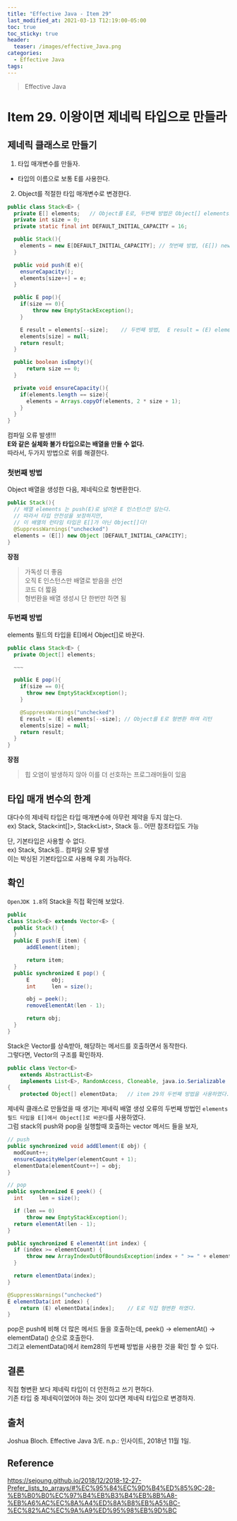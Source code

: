 ```yaml
---
title: "Effective Java - Item 29"
last_modified_at: 2021-03-13 T12:19:00-05:00
toc: true
toc_sticky: true
header:
  teaser: /images/effective_Java.png
categories: 
  - Effective Java
tags:
---
```


> Effective Java

Item 29. 이왕이면 제네릭 타입으로 만들라
=============
## 제네릭 클래스로 만들기
1. 타입 매개변수를 만들자.
- 타입의 이름으로 보통 E를 사용한다.

2. Object를 적절한 타입 매개변수로 변경한다.   
```java
public class Stack<E> {
  private E[] elements;   // Object를 E로, 두번째 방법은 Object[] elements로
  private int size = 0;
  private static final int DEFAULT_INITIAL_CAPACITY = 16;

  public Stack(){
    elements = new E[DEFAULT_INITIAL_CAPACITY]; // 첫번째 방법, (E[]) new Object [DEFAULT_INITIAL_CAPACITY]로 형변환
  }

  public void push(E e){
    ensureCapacity();
    elements[size++] = e;
  }

  public E pop(){
    if(size == 0){
        throw new EmptyStackException();
    }

    E result = elements[--size];    // 두번째 방법,  E result = (E) elements[--size];
    elements[size] = null;
    return result;
  }

  public boolean isEmpty(){
      return size == 0;
  }

  private void ensureCapacity(){
    if(elements.length == size){
      elements = Arrays.copyOf(elements, 2 * size + 1);
    }
  }
}
```
컴파일 오류 발생!!!  
**E와 같은 실체화 불가 타입으로는 배열을 만들 수 없다.**  
따라서, 두가지 방법으로 위를 해결한다.

### 첫번째 방법
Object 배열을 생성한 다음, 제네릭으로 형변환한다.  
```java
public Stack(){
  // 배열 elements 는 push(E)로 넘어온 E 인스턴스만 담는다.
  // 따라서 타입 안전성을 보장하지만,
  // 이 배열의 런타임 타입은 E[]가 아닌 Object[]다!
  @SuppressWarnings("unchecked")
  elements = (E[]) new Object [DEFAULT_INITIAL_CAPACITY];
}
```
**장점**    
> 가독성 더 좋음  
> 오직 E 인스턴스만 배열로 받음을 선언  
> 코드 더 짧음  
> 형번환을 배열 생성시 단 한번만 하면 됨  

### 두번째 방법
elements 필드의 타입을 E[]에서 Object[]로 바꾼다.  
```java
public class Stack<E> {
  private Object[] elements;

  ~~~

  public E pop(){
    if(size == 0){
      throw new EmptyStackException();
    }

    @SuppressWarnings("unchecked")
    E result = (E) elements[--size]; // Object를 E로 형변환 하여 리턴
    elements[size] = null;
    return result;
  }
}
```
**장점**  
> 힙 오염이 발생하지 않아 이를 더 선호하는 프로그래머들이 있음   

## 타입 매개 변수의 한계
대다수의 제네릭 타입은 타입 매개변수에 아무런 제약을 두지 않는다.   
ex) Stack<Object>, Stack<int[]>, Stack<List<String>>, Stack 등.. 어떤 참조타입도 가능   

단, 기본타입은 사용할 수 없다.   
ex) Stack<int>, Stack<double>등.. 컴파일 오류 발생   
이는 박싱된 기본타입으로 사용해 우회 가능하다.  

## 확인
`OpenJDK 1.8`의 Stack을 직접 확인해 보았다.  
```java
public
class Stack<E> extends Vector<E> {
  public Stack() {
  }
  public E push(E item) {
      addElement(item);

      return item;
  }
  public synchronized E pop() {
      E       obj;
      int     len = size();

      obj = peek();
      removeElementAt(len - 1);

      return obj;
  } 
}
```
Stack은 Vector<E>를 상속받아, 해당하는 메서드를 호출하면서 동작한다.  
그렇다면, Vector<E>의 구조를 확인하자.  
```java
public class Vector<E>
    extends AbstractList<E>
    implements List<E>, RandomAccess, Cloneable, java.io.Serializable
{
    protected Object[] elementData;   // item 29의 두번째 방법을 사용하였다.  
```
제네릭 클래스로 만들었을 때 생기는 제네릭 배열 생성 오류의 두번째 방법인 `elements 필드 타입을 E[]에서 Object[]로 바꾼다`를 사용하였다.  
그럼 stack의 push와 pop을 실행할때 호출하는 vector 메서드 들을 보자,  
```java
// push
public synchronized void addElement(E obj) {
  modCount++;
  ensureCapacityHelper(elementCount + 1);
  elementData[elementCount++] = obj;
}
```
```java
// pop
public synchronized E peek() {
  int     len = size();

  if (len == 0)
      throw new EmptyStackException();
  return elementAt(len - 1);
}

public synchronized E elementAt(int index) {
  if (index >= elementCount) {
      throw new ArrayIndexOutOfBoundsException(index + " >= " + elementCount);
  }

  return elementData(index);
}

@SuppressWarnings("unchecked")
E elementData(int index) {
    return (E) elementData[index];    // E로 직접 형변환 하였다.  
}
```
pop은 push에 비해 더 많은 메서드 들을 호출하는데,  peek() -> elementAt() -> elementData() 순으로 호출한다.  
그리고 elementData()에서 item28의 두번째 방법을 사용한 것을 확인 할 수 있다.  

## 결론
직접 형변환 보다 제네릭 타입이 더 안전하고 쓰기 편하다.  
기존 타입 중 제네릭이었어야 하는 것이 있다면 제네릭 타입으로 변경하자.  

## 출처
Joshua Bloch. Effective Java 3/E. n.p.: 인사이트, 2018년 11월 1일.  

## Reference
<https://sejoung.github.io/2018/12/2018-12-27-Prefer_lists_to_arrays/#%EC%95%84%EC%9D%B4%ED%85%9C-28-%EB%B0%B0%EC%97%B4%EB%B3%B4%EB%8B%A8-%EB%A6%AC%EC%8A%A4%ED%8A%B8%EB%A5%BC-%EC%82%AC%EC%9A%A9%ED%95%98%EB%9D%BC>

<!-- ★
<img src="/images/Tech/EJ/문제번호.PNG" width="40%" height="40%">  

-->